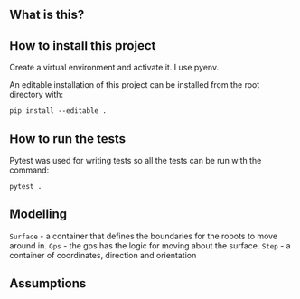 
## What is this?

## How to install this project

Create a virtual environment and activate it. I use pyenv.

An editable installation of this project can be installed from the root directory with:

`pip install --editable .`



## How to run the tests
Pytest was used for writing tests so all the tests can be run with the command:

`pytest .`

## Modelling

`Surface` - a container that defines the boundaries for the robots to move around in. 
`Gps` - the gps has the logic for moving about the surface.
`Step` - a container of coordinates, direction and orientation

## Assumptions